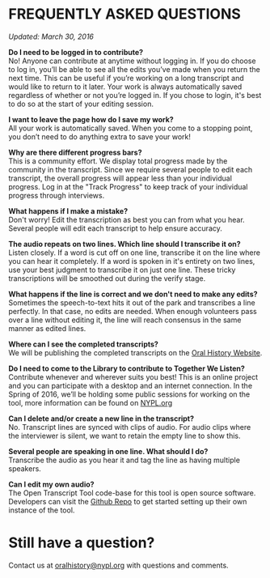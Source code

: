 # FREQUENTLY ASKED QUESTIONS  
_Updated: March 30, 2016_

**Do I need to be logged in to contribute?**  
No! Anyone can contribute at anytime without logging in. If you do choose to log in, you’ll be able to see all the edits you’ve made when you return the next time. This can be useful if you’re working on a long transcript and would like to return to it later. Your work is always automatically saved regardless of whether or not you’re logged in. If you chose to login, it's best to do so at the start of your editing session.  

**I want to leave the page how do I save my work?**  
All your work is automatically saved. When you come to a stopping point, you don’t need to do anything extra to save your work!  

**Why are there different progress bars?**  
This is a community effort. We display total progress made by the community in the transcript. Since we require several people to edit each transcript, the overall progress will appear less than your individual progress. Log in at the "Track Progress" to keep track of your individual progress through interviews.  

**What happens if I make a mistake?**  
Don't worry! Edit the transcription as best you can from what you hear. Several people will edit each transcript to help ensure accuracy.  

**The audio repeats on two lines. Which line should I transcribe it on?**  
Listen closely. If a word is cut off on one line, transcribe it on the line where you can hear it completely. If a word is spoken in it's entirety on two lines, use your best judgment to transcribe it on just one line. These tricky transcriptions will be smoothed out during the verify stage.  

**What happens if the line is correct and we don't need to make any edits?**  
Sometimes the speech-to-text hits it out of the park and transcribes a line perfectly. In that case, no edits are needed. When enough volunteers pass over a line without editing it, the line will reach consensus in the same manner as edited lines.

**Where can I see the completed transcripts?**  
We will be publishing the completed transcripts on the [Oral History Website](oralhistory.nypl.org).  

**Do I need to come to the Library to contribute to Together We Listen?**  
Contribute whenever and wherever suits you best! This is an online project and you can participate with a desktop and an internet connection. In the Spring of 2016, we’ll be holding some public sessions for working on the tool, more information can be found on [NYPL.org](http://www.nypl.org/events/calendar?keyword=&location=&type=&topic=&audience=&series=342176&date_op=GREATER_EQUAL&date1=03%2F21%2F2016)

**Can I delete and/or create a new line in the transcript?**  
No. Transcript lines are synced with clips of audio. For audio clips where the interviewer is silent, we want to retain the empty line to show this.  

**Several people are speaking in one line. What should I do?**  
Transcribe the audio as you hear it and tag the line as having multiple speakers.    

**Can I edit my own audio?**  
The Open Transcript Tool code-base for this tool is open source software. Developers can visit the [Github Repo](https://github.com/NYPL/transcript-editor) to get started setting up their own instance of the tool.

# Still have a question?
Contact us at oralhistory@nypl.org with questions and comments.  
